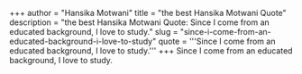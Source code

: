 +++
author = "Hansika Motwani"
title = "the best Hansika Motwani Quote"
description = "the best Hansika Motwani Quote: Since I come from an educated background, I love to study."
slug = "since-i-come-from-an-educated-background-i-love-to-study"
quote = '''Since I come from an educated background, I love to study.'''
+++
Since I come from an educated background, I love to study.
